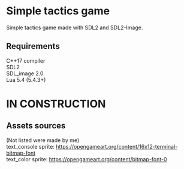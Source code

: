 # Simple tactics game
Simple tactics game made with SDL2 and SDL2-Image.

## Requirements
C++17 compiler  
SDL2  
SDL_image 2.0  
Lua 5.4 (5.4.3+)

# IN CONSTRUCTION

## Assets sources
(Not listed were made by me)\
text_console sprite: https://opengameart.org/content/16x12-terminal-bitmap-font  
text_color sprite: https://opengameart.org/content/bitmap-font-0  
